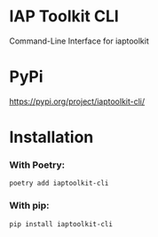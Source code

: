# IAP Toolkit CLI
Command-Line Interface for iaptoolkit

# PyPi
https://pypi.org/project/iaptoolkit-cli/

# Installation
### With Poetry:
`poetry add iaptoolkit-cli`

### With pip:
`pip install iaptoolkit-cli`